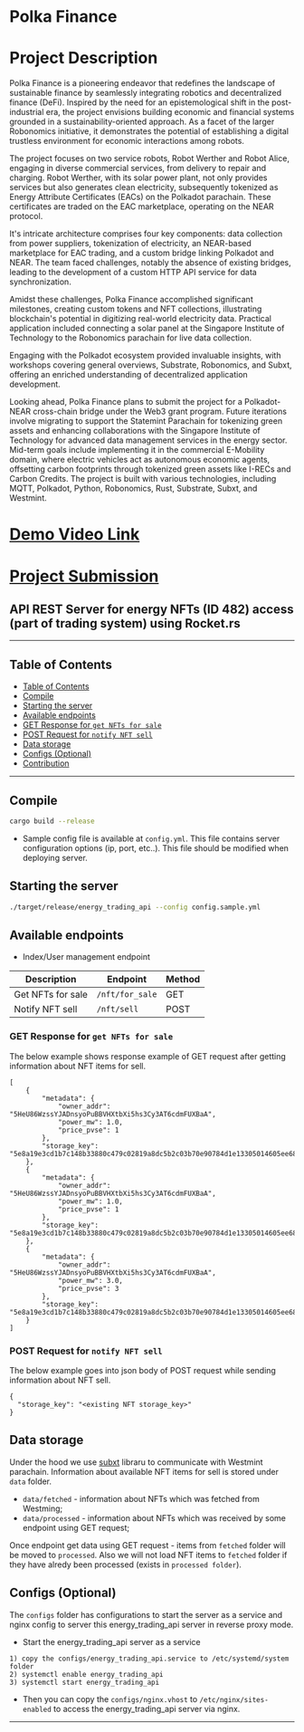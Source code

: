# Polka Finance

# Project Description

Polka Finance is a pioneering endeavor that redefines the landscape of sustainable finance by seamlessly integrating robotics and decentralized finance (DeFi). Inspired by the need for an epistemological shift in the post-industrial era, the project envisions building economic and financial systems grounded in a sustainability-oriented approach. As a facet of the larger Robonomics initiative, it demonstrates the potential of establishing a digital trustless environment for economic interactions among robots.

The project focuses on two service robots, Robot Werther and Robot Alice, engaging in diverse commercial services, from delivery to repair and charging. Robot Werther, with its solar power plant, not only provides services but also generates clean electricity, subsequently tokenized as Energy Attribute Certificates (EACs) on the Polkadot parachain. These certificates are traded on the EAC marketplace, operating on the NEAR protocol.

It's intricate architecture comprises four key components: data collection from power suppliers, tokenization of electricity, an NEAR-based marketplace for EAC trading, and a custom bridge linking Polkadot and NEAR. The team faced challenges, notably the absence of existing bridges, leading to the development of a custom HTTP API service for data synchronization.

Amidst these challenges, Polka Finance accomplished significant milestones, creating custom tokens and NFT collections, illustrating blockchain's potential in digitizing real-world electricity data. Practical application included connecting a solar panel at the Singapore Institute of Technology to the Robonomics parachain for live data collection.

Engaging with the Polkadot ecosystem provided invaluable insights, with workshops covering general overviews, Substrate, Robonomics, and Subxt, offering an enriched understanding of decentralized application development.

Looking ahead, Polka Finance plans to submit the project for a Polkadot-NEAR cross-chain bridge under the Web3 grant program. Future iterations involve migrating to support the Statemint Parachain for tokenizing green assets and enhancing collaborations with the Singapore Institute of Technology for advanced data management services in the energy sector. Mid-term goals include implementing it in the commercial E-Mobility domain, where electric vehicles act as autonomous economic agents, offsetting carbon footprints through tokenized green assets like I-RECs and Carbon Credits. The project is built with various technologies, including MQTT, Polkadot, Python, Robonomics, Rust, Substrate, Subxt, and Westmint.

# [Demo Video Link](https://youtu.be/OXekuUa1b98)

# [Project Submission](https://dorahacks.io/buidl/8318)

API REST Server for energy NFTs (ID 482) access (part of trading system) using Rocket.rs
--------------------------------

---
## Table of Contents

- [Table of Contents](#table-of-contents)
- [Compile](#compile)
- [Starting the server](#starting-the-server)
- [Available endpoints](#available-endpoints)
- [GET Response for `get NFTs for sale`](#get-response-for-get-nfts-for-sale)
- [POST Request for `notify NFT sell`](#post-request-for-notify-nft-sell)
- [Data storage](#data-storage)
- [Configs (Optional)](#configs-optional)
- [Contribution](#contribution)

---
## Compile

```bash
cargo build --release
```

- Sample config file is available at `config.yml`. This file contains server configuration options (ip, port, etc..). This file should be modified when deploying server.

## Starting the server
```bash
./target/release/energy_trading_api --config config.sample.yml
```

## Available endpoints

- Index/User management endpoint

| Description | Endpoint | Method |
| --- | --- | --- |
| Get NFTs for sale | `/nft/for_sale` | GET |
| Notify NFT sell | `/nft/sell` | POST |

### GET Response for `get NFTs for sale`
The below example shows response example of GET request after getting information about NFT items for sell. 
```
[
    {
        "metadata": {
            "owner_addr": "5HeU86WzssYJADnsyoPuBBVHXtbXi5hs3Cy3AT6cdmFUXBaA",
            "power_mw": 1.0,
            "price_pvse": 1
        },
        "storage_key": "5e8a19e3cd1b7c148b33880c479c02819a8dc5b2c03b70e90784d1e13305014605ee68f3e1f6ace547e5190191b46e33e2010000b8cdf6bb17b1d4fd3930f69805cb84ddae000000"
    },
    {
        "metadata": {
            "owner_addr": "5HeU86WzssYJADnsyoPuBBVHXtbXi5hs3Cy3AT6cdmFUXBaA",
            "power_mw": 1.0,
            "price_pvse": 1
        },
        "storage_key": "5e8a19e3cd1b7c148b33880c479c02819a8dc5b2c03b70e90784d1e13305014605ee68f3e1f6ace547e5190191b46e33e2010000e0b95d33f605e3191432da30759e96b357020000"
    },
    {
        "metadata": {
            "owner_addr": "5HeU86WzssYJADnsyoPuBBVHXtbXi5hs3Cy3AT6cdmFUXBaA",
            "power_mw": 3.0,
            "price_pvse": 3
        },
        "storage_key": "5e8a19e3cd1b7c148b33880c479c02819a8dc5b2c03b70e90784d1e13305014605ee68f3e1f6ace547e5190191b46e33e20100001f5567485266c630261fd69d4509f64f8a020000"
    }
]
```

### POST Request for `notify NFT sell`
The below example goes into json body of POST request while sending information about NFT sell. 
```
{
  "storage_key": "<existing NFT storage_key>"
}
```
## Data storage

Under the hood we use [subxt](https://github.com/paritytech/subxt) libraru to communicate with Westmint parachain. Information about available NFT items for sell is stored under `data` folder.

- `data/fetched` - information about NFTs which was fetched from Westming;
- `data/processed` - information about NFTs which was received by some endpoint using GET request;

Once endpoint get data using GET request - items from `fetched` folder will be moved to `processed`. Also we will not load NFT items to `fetched` folder if they have alredy been processed (exists in `processed folder`).


## Configs (Optional)

The `configs` folder has configurations to start the server as a service and nginx config to server this energy_trading_api server in reverse proxy mode.
- Start the energy_trading_api server as a service
```text
1) copy the configs/energy_trading_api.service to /etc/systemd/system folder
2) systemctl enable energy_trading_api
3) systemctl start energy_trading_api
```

- Then you can copy the `configs/nginx.vhost` to `/etc/nginx/sites-enabled` to access the energy_trading_api server via nginx.

---

